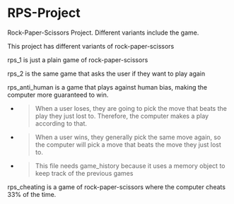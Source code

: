 # RPS-Project
Rock-Paper-Scissors Project. Different variants include the game. 

This project has different variants of rock-paper-scissors

rps_1 is just a plain game of rock-paper-scissors

rps_2 is the same game that asks the user if they want to play again

rps_anti_human is a game that plays against human bias, making the computer more guaranteed to win.
  - > When a user loses, they are going to pick the move that beats the play they just lost to. Therefore, the computer makes a play according to that. 
  - > When a user wins, they generally pick the same move again, so the computer will pick a move that beats the move they just lost to. 
  - > This file needs game_history because it uses a memory object to keep track of the previous games
  
rps_cheating is a game of rock-paper-scissors where the computer cheats 33% of the time. 
